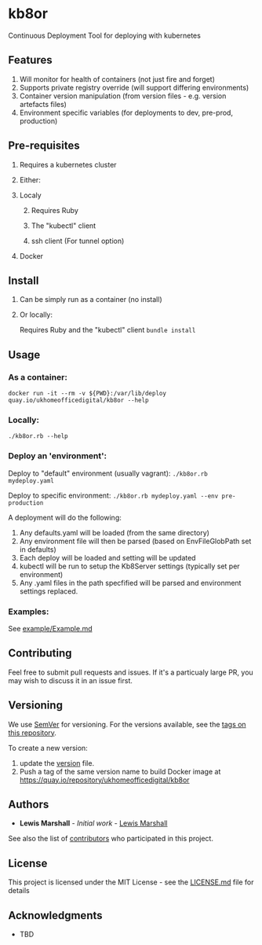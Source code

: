# kb8or
Continuous Deployment Tool for deploying with kubernetes

## Features
1. Will monitor for health of containers (not just fire and forget)
2. Supports private registry override (will support differing environments)
3. Container version manipulation (from version files - e.g. version artefacts files)
4. Environment specific variables (for deployments to dev, pre-prod, production)

## Pre-requisites
1. Requires a kubernetes cluster
2. Either:

  2. Localy
     
     2. Requires Ruby

     3. The "kubectl" client
     
     4. ssh client (For tunnel option)
  
  3. Docker

## Install

1. Can be simply run as a container (no install)
2. Or locally:
   
   Requires Ruby and the "kubectl" client
   `bundle install`
   
## Usage

### As a container:
`docker run -it --rm -v ${PWD}:/var/lib/deploy quay.io/ukhomeofficedigital/kb8or --help`
### Locally:
`./kb8or.rb --help`

### Deploy an 'environment':

Deploy to "default" environment (usually vagrant):
`./kb8or.rb mydeploy.yaml`

Deploy to specific environment:
`./kb8or.rb mydeploy.yaml --env pre-production`

A deployment will do the following:

1. Any defaults.yaml will be loaded (from the same directory)
2. Any environment file will then be parsed (based on EnvFileGlobPath set in defaults)
3. Each deploy will be loaded and setting will be updated
4. kubectl will be run to setup the Kb8Server settings (typically set per environment)
4. Any .yaml files in the path specfified will be parsed and environment settings replaced. 

### Examples:

See [example/Example.md](example/Example.md)

## Contributing

Feel free to submit pull requests and issues. If it's a particualy large PR, you may wish to discuss it in an issue first.

## Versioning

We use [SemVer](http://semver.org/) for versioning. For the versions available, see the [tags on this repository](https://github.com/your/project/tags).

To create a new version:

1. update the [version](version) file.
2. Push a tag of the same version name to build Docker image at https://quay.io/repository/ukhomeofficedigital/kb8or

## Authors

* **Lewis Marshall** - *Initial work* - [Lewis Marshall](https://github.com/lewismarshall)

See also the list of [contributors](https://github.com/UKHomeOffice/kb8or/contributors) who participated in this project.

## License

This project is licensed under the MIT License - see the [LICENSE.md](LICENSE.md) file for details

## Acknowledgments

* TBD

